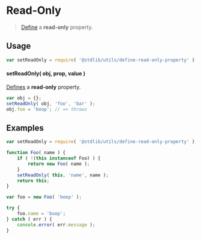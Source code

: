# Read-Only

> [Define][define-property] a __read-only__ property.


<section class="usage">

## Usage

``` javascript
var setReadOnly = require( '@stdlib/utils/define-read-only-property' );
```

#### setReadOnly( obj, prop, value )

[Defines][define-property] a __read-only__ property.

``` javascript
var obj = {};
setReadOnly( obj, 'foo', 'bar' );
obj.foo = 'boop'; // => throws
```

</section>

<!-- /.usage -->


<section class="examples">

## Examples

``` javascript
var setReadOnly = require( '@stdlib/utils/define-read-only-property' );

function Foo( name ) {
    if ( !(this instanceof Foo) ) {
        return new Foo( name );
    }
    setReadOnly( this, 'name', name );
    return this;
}

var foo = new Foo( 'beep' );

try {
    foo.name = 'boop';
} catch ( err ) {
    console.error( err.message );
}
```

</section>

<!-- /.examples -->


<section class="links">

[define-property]: https://developer.mozilla.org/en-US/docs/Web/JavaScript/Reference/Global_Objects/Object/defineProperty

</section>

<!-- /.links -->
